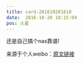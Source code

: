 ```yaml
---
title: card-201610201810
date:  2016-10-20 18:15:04
pos: 火星
---
```

还是自己搞个nas靠谱<span class="url-icon"><img alt=[酷] src="https://h5.sinaimg.cn/m/emoticon/icon/default/d_ku-774d16f5ce.png" style="width:1em; height:1em;" /></span>

来源于个人weibo：[原文链接](https://m.weibo.cn/status/EdJ9Xa75j?mblogid=EdJ9Xa75j)